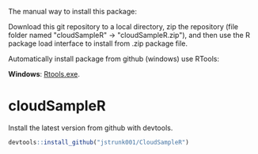 The manual way to install this package:

Download this git repository to a local directory, zip the repository (file folder named "cloudSampleR" -> "cloudSampleR.zip"), and then use the R package load interface to install from .zip package file.

Automatically install package from github (windows) use RTools:

**Windows**: [Rtools.exe](https://cran.r-project.org/bin/windows/Rtools/). 

# cloudSampleR
Install the latest version from github with devtools. 
```r
devtools::install_github("jstrunk001/CloudSampleR")
```

